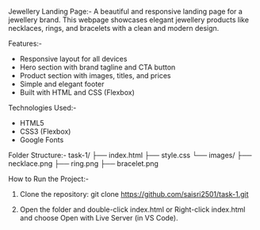 Jewellery Landing Page:-
A beautiful and responsive landing page for a jewellery brand. This webpage showcases elegant jewellery products like necklaces, rings, and bracelets with a clean and modern design.

Features:-
- Responsive layout for all devices
- Hero section with brand tagline and CTA button
- Product section with images, titles, and prices
- Simple and elegant footer
- Built with HTML and CSS (Flexbox)

Technologies Used:-
- HTML5
- CSS3 (Flexbox)
- Google Fonts

Folder Structure:-
task-1/
├── index.html
├── style.css
└── images/
├── necklace.png
├── ring.png
├── bracelet.png

How to Run the Project:-
1. Clone the repository:
   git clone https://github.com/saisri2501/task-1.git

2. Open the folder and double-click index.html
                    or
Right-click index.html and choose Open with Live Server (in VS Code).


